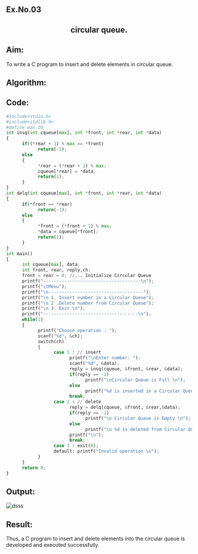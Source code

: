 ## Ex.No.03
## <p align="center"> circular queue.</p>

## Aim:
To write a C program to insert and delete elements in circular queue.

## Algorithm:

## Code:
```py
#include<stdio.h>
#include<stdlib.h>
#define max 10
int insq(int cqueue[max], int *front, int *rear, int *data)
{
      if((*rear + 1) % max == *front)
            return(-1);
      else
      {
            *rear = (*rear + 1) % max;
            cqueue[*rear] = *data;
            return(1);
      }
}
int delq(int cqueue[max], int *front, int *rear, int *data)
{
      if(*front == *rear)
            return(-1);
      else
      {
            *front = (*front + 1) % max;
            *data = cqueue[*front];
            return(1);
      }
}
int main()
{
      int cqueue[max], data;
      int front, rear, reply,ch;
      front = rear = 0; //... Initialize Circular Queue
      printf("-------------------------------------\n");
      printf("\tMenu");
      printf("\n------------------------------------");
      printf("\n 1. Insert number in a Circular Queue");
      printf("\n 2 .Delete number from Circular Queue");
      printf("\n 3. Exit \n");
      printf("------------------------------------\n");
      while(1)
      {
            printf("Choose operation : ");
            scanf("%d", &ch);
            switch(ch)
            {
                  case 1 : // insert
                        printf("\nEnter number: ");
                        scanf("%d", &data);
                        reply = insq(cqueue, &front, &rear, &data);
                        if(reply == -1)
                              printf("\nCircular Queue is Full \n");
                        else
                              printf("%d is inserted in a Circular Queue\n\n", data);
                        break;
                  case 2 : // delete
                        reply = delq(cqueue, &front, &rear,&data);
                        if(reply == -1)
                              printf("\n Circular Queue is Empty \n");
                        else
                              printf("\n %d is deleted from Circular Queue \n", data);
                        printf("\n");
                        break;
                  case 3 : exit(0);
                  default: printf("Invalid operation \n");
            }
      }
      return 0;
}
```
## Output:
![dsss](https://user-images.githubusercontent.com/75235704/204083630-2996a40e-d2df-4b93-9b86-5e0b7bafaedc.jpeg)

## Result:
Thus, a C program to insert and delete elements into the circular  queue is developed and executed
successfully.
